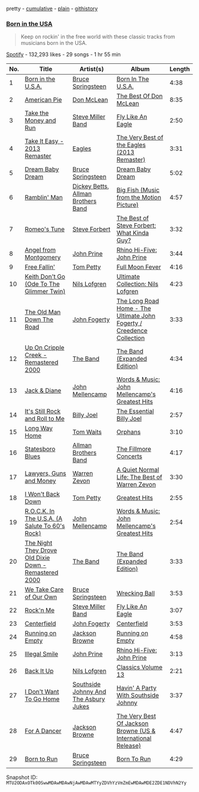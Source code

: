 pretty - [cumulative](/playlists/cumulative/37i9dQZF1DX09NvEVpeM77.md) - [plain](/playlists/plain/37i9dQZF1DX09NvEVpeM77) - [githistory](https://github.githistory.xyz/mackorone/spotify-playlist-archive/blob/main/playlists/plain/37i9dQZF1DX09NvEVpeM77)

### [Born in the USA](https://open.spotify.com/playlist/37i9dQZF1DX09NvEVpeM77)

> Keep on rockin' in the free world with these classic tracks from musicians born in the USA.

[Spotify](https://open.spotify.com/user/spotify) - 132,293 likes - 29 songs - 1 hr 55 min

| No. | Title | Artist(s) | Album | Length |
|---|---|---|---|---|
| 1 | [Born in the U.S.A.](https://open.spotify.com/track/0dOg1ySSI7NkpAe89Zo0b9) | [Bruce Springsteen](https://open.spotify.com/artist/3eqjTLE0HfPfh78zjh6TqT) | [Born In The U.S.A.](https://open.spotify.com/album/0PMasrHdpaoIRuHuhHp72O) | 4:38 |
| 2 | [American Pie](https://open.spotify.com/track/2QgWuCtBpNIpl5trmKCxRf) | [Don McLean](https://open.spotify.com/artist/1gRNBaI4yn6wCCTvRhGWh8) | [The Best Of Don McLean](https://open.spotify.com/album/20Y9wHWIxNFvqplgHmqmUl) | 8:35 |
| 3 | [Take the Money and Run](https://open.spotify.com/track/6xTmUziCWS4Nwh2hzqLbCS) | [Steve Miller Band](https://open.spotify.com/artist/6QtGlUje9TIkLrgPZrESuk) | [Fly Like An Eagle](https://open.spotify.com/album/3iqReiy2IaPI2N9sdLywER) | 2:50 |
| 4 | [Take It Easy \- 2013 Remaster](https://open.spotify.com/track/3vhJw6V39Gh1PpEMHjiMFO) | [Eagles](https://open.spotify.com/artist/0ECwFtbIWEVNwjlrfc6xoL) | [The Very Best of the Eagles \(2013 Remaster\)](https://open.spotify.com/album/5J0VCIp4TTsZBKOqWdbBSa) | 3:31 |
| 5 | [Dream Baby Dream](https://open.spotify.com/track/03VQOmKVUZIOBym1Tt0IAa) | [Bruce Springsteen](https://open.spotify.com/artist/3eqjTLE0HfPfh78zjh6TqT) | [Dream Baby Dream](https://open.spotify.com/album/6UE3XEwebpGb5oyDNH5gNw) | 5:02 |
| 6 | [Ramblin' Man](https://open.spotify.com/track/1Rm9HY2oV8hRECzb8FypF0) | [Dickey Betts](https://open.spotify.com/artist/5km3TReHXRqvDuC83Fw3u7), [Allman Brothers Band](https://open.spotify.com/artist/4wQ3PyMz3WwJGI5uEqHUVR) | [Big Fish \(Music from the Motion Picture\)](https://open.spotify.com/album/3xzFIcun38dKeUM0YRkrfm) | 4:57 |
| 7 | [Romeo's Tune](https://open.spotify.com/track/6eCWvDQXTITW534IANR5n1) | [Steve Forbert](https://open.spotify.com/artist/3oAbjWINfcTSAuVUlXXMty) | [The Best of Steve Forbert: What Kinda Guy?](https://open.spotify.com/album/6MDxxE3rPApEFg1uADJvmw) | 3:32 |
| 8 | [Angel from Montgomery](https://open.spotify.com/track/7fgho0AZlDBk6dmo9LUNC0) | [John Prine](https://open.spotify.com/artist/0nJUwPwC9Ti4vvuJ0q3MfT) | [Rhino Hi\-Five: John Prine](https://open.spotify.com/album/6tbaputaLMSI298F04OuOP) | 3:44 |
| 9 | [Free Fallin'](https://open.spotify.com/track/5tVA6TkbaAH9QMITTQRrNv) | [Tom Petty](https://open.spotify.com/artist/2UZMlIwnkgAEDBsw1Rejkn) | [Full Moon Fever](https://open.spotify.com/album/5d71Imt5CIb7LpQwDMQ093) | 4:16 |
| 10 | [Keith Don't Go \(Ode To The Glimmer Twin\)](https://open.spotify.com/track/5oemRrabTRv7L7fm7VYtpc) | [Nils Lofgren](https://open.spotify.com/artist/2TpAfGX0XNikAg5QjrbbvE) | [Ultimate Collection: Nils Lofgren](https://open.spotify.com/album/74WJFYtq63wFXIaOfhi39U) | 4:23 |
| 11 | [The Old Man Down The Road](https://open.spotify.com/track/4SMz9IL5uiLadHshWxOvsO) | [John Fogerty](https://open.spotify.com/artist/5ujCegv1BRbEPTCwQqFk6t) | [The Long Road Home \- The Ultimate John Fogerty / Creedence Collection](https://open.spotify.com/album/4A8gFwqd9jTtnsNwUu3OQx) | 3:33 |
| 12 | [Up On Cripple Creek \- Remastered 2000](https://open.spotify.com/track/60VcYHxoyOdZyFb1EaKJdN) | [The Band](https://open.spotify.com/artist/4vpDg7Y7fU982Ds30zawDA) | [The Band \(Expanded Edition\)](https://open.spotify.com/album/0nPrnmv6maJLLaPpy1cWGB) | 4:34 |
| 13 | [Jack & Diane](https://open.spotify.com/track/3vmOEg3JBiNxaz0mHxPSPC) | [John Mellencamp](https://open.spotify.com/artist/3lPQ2Fk5JOwGWAF3ORFCqH) | [Words & Music: John Mellencamp's Greatest Hits](https://open.spotify.com/album/4apfDLU5QtNOu784u2Z2B5) | 4:16 |
| 14 | [It's Still Rock and Roll to Me](https://open.spotify.com/track/7LbOQt7isddrw3Bs3Czl7E) | [Billy Joel](https://open.spotify.com/artist/6zFYqv1mOsgBRQbae3JJ9e) | [The Essential Billy Joel](https://open.spotify.com/album/7r36rel1M4gyBavfcJP6Yz) | 2:57 |
| 15 | [Long Way Home](https://open.spotify.com/track/0XaOUPgRpgSQkDZwh6bnZR) | [Tom Waits](https://open.spotify.com/artist/7x83XhcMbOTl1UdYsPTuZM) | [Orphans](https://open.spotify.com/album/0eJrLBHOQdQ6zDHCsDLOwm) | 3:10 |
| 16 | [Statesboro Blues](https://open.spotify.com/track/3NMUSNds2Xuiim7lXiu8s7) | [Allman Brothers Band](https://open.spotify.com/artist/4wQ3PyMz3WwJGI5uEqHUVR) | [The Fillmore Concerts](https://open.spotify.com/album/6yFLnehFuHxBUcjPuYfgDm) | 4:17 |
| 17 | [Lawyers, Guns and Money](https://open.spotify.com/track/0mb6y9FwHzTOw20lPIKmj1) | [Warren Zevon](https://open.spotify.com/artist/3mY9Ii0cL5SQxpOTAm8SHx) | [A Quiet Normal Life: The Best of Warren Zevon](https://open.spotify.com/album/41u8E08e0jIP808qLi1GHB) | 3:30 |
| 18 | [I Won't Back Down](https://open.spotify.com/track/0qNrKrghOyGtoXzjGBc14a) | [Tom Petty](https://open.spotify.com/artist/2UZMlIwnkgAEDBsw1Rejkn) | [Greatest Hits](https://open.spotify.com/album/2uxG4gg4WnqR5eriMN6ehS) | 2:55 |
| 19 | [R.O.C.K\. In The U.S.A\. \(A Salute To 60's Rock\)](https://open.spotify.com/track/4yBPSbkj2vCeiPZZUKPK3v) | [John Mellencamp](https://open.spotify.com/artist/3lPQ2Fk5JOwGWAF3ORFCqH) | [Words & Music: John Mellencamp's Greatest Hits](https://open.spotify.com/album/4apfDLU5QtNOu784u2Z2B5) | 2:54 |
| 20 | [The Night They Drove Old Dixie Down \- Remastered 2000](https://open.spotify.com/track/2x0supcZhd6NEH1nem9DnR) | [The Band](https://open.spotify.com/artist/4vpDg7Y7fU982Ds30zawDA) | [The Band \(Expanded Edition\)](https://open.spotify.com/album/0nPrnmv6maJLLaPpy1cWGB) | 3:33 |
| 21 | [We Take Care of Our Own](https://open.spotify.com/track/4KGbQXQ8HKVypeKJslxQtH) | [Bruce Springsteen](https://open.spotify.com/artist/3eqjTLE0HfPfh78zjh6TqT) | [Wrecking Ball](https://open.spotify.com/album/75kN1qUWvE10QcnpE6nEsM) | 3:53 |
| 22 | [Rock'n Me](https://open.spotify.com/track/2luzxyVgeKvene3XtzUcQk) | [Steve Miller Band](https://open.spotify.com/artist/6QtGlUje9TIkLrgPZrESuk) | [Fly Like An Eagle](https://open.spotify.com/album/3iqReiy2IaPI2N9sdLywER) | 3:07 |
| 23 | [Centerfield](https://open.spotify.com/track/1fFNSZQFnnPMLzGYZfs0jk) | [John Fogerty](https://open.spotify.com/artist/5ujCegv1BRbEPTCwQqFk6t) | [Centerfield](https://open.spotify.com/album/2RsCJYS71RTEInqYLJestV) | 3:53 |
| 24 | [Running on Empty](https://open.spotify.com/track/4MZEZz8MqVgvIMXU6AVP22) | [Jackson Browne](https://open.spotify.com/artist/5lkiCO9UQ8B23dZ1o0UV4m) | [Running on Empty](https://open.spotify.com/album/4VqLII6oqVpCj5HjwKKwX9) | 4:58 |
| 25 | [Illegal Smile](https://open.spotify.com/track/1wwqjkEV3BqlkI04E1DrTr) | [John Prine](https://open.spotify.com/artist/0nJUwPwC9Ti4vvuJ0q3MfT) | [Rhino Hi\-Five: John Prine](https://open.spotify.com/album/6tbaputaLMSI298F04OuOP) | 3:13 |
| 26 | [Back It Up](https://open.spotify.com/track/3zhnCqD5ZcYNkhjFMjBaCC) | [Nils Lofgren](https://open.spotify.com/artist/2TpAfGX0XNikAg5QjrbbvE) | [Classics Volume 13](https://open.spotify.com/album/6DcPa9EXTJtsUrlYy58PiU) | 2:21 |
| 27 | [I Don't Want To Go Home](https://open.spotify.com/track/75fGYqmiDsUHTepvrP9RxE) | [Southside Johnny And The Asbury Jukes](https://open.spotify.com/artist/0HosDiKX3VWIIjtSkP8cfC) | [Havin' A Party With Southside Johnny](https://open.spotify.com/album/0UkmXQT2SKQjmjbi62Hwcc) | 3:37 |
| 28 | [For A Dancer](https://open.spotify.com/track/6P19kmg1U7zi5ufiSz4rDh) | [Jackson Browne](https://open.spotify.com/artist/5lkiCO9UQ8B23dZ1o0UV4m) | [The Very Best Of Jackson Browne \(US & International Release\)](https://open.spotify.com/album/5wAuVTVt4mrXRJDQLPPpPa) | 4:47 |
| 29 | [Born to Run](https://open.spotify.com/track/6hTcuIQa0sxrrByu9wTD7s) | [Bruce Springsteen](https://open.spotify.com/artist/3eqjTLE0HfPfh78zjh6TqT) | [Born To Run](https://open.spotify.com/album/43YIoHKSrEw2GJsWmhZIpu) | 4:29 |

Snapshot ID: `MTU2ODAxOTk0OSwwMDAwMDAwNjAwMDAwMTYyZDVhYzVmZmEwMDAwMDE2ZDE1NDVhN2Yy`